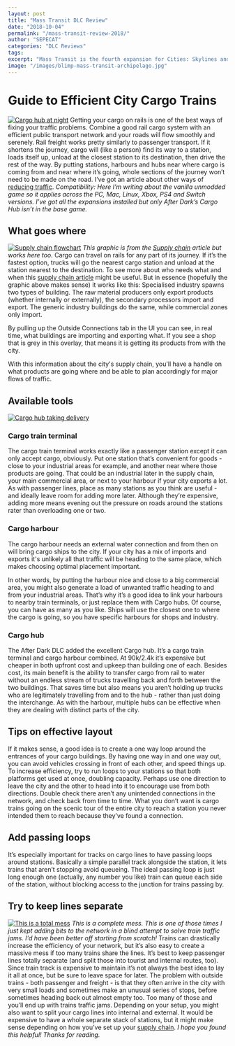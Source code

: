 ```yaml
---
layout: post
title: "Mass Transit DLC Review"
date: "2018-10-04"
permalink: "/mass-transit-review-2018/"
author: "SEPECAT"
categories: "DLC Reviews"
tags:
excerpt: "Mass Transit is the fourth expansion for Cities: Skylines and is often the one people recommend getting first. It’s pretty easy to see why." 
image: "/images/blimp-mass-transit-archipelago.jpg"
---
```


# Guide to Efficient City Cargo Trains

[![Cargo hub at night](https://www.lovecitiesskylines.com/wp-content/uploads/2018/10/cargo-hub-night.jpg)](https://www.lovecitiesskylines.com/wp-content/uploads/2018/10/cargo-hub-night.jpg)
Getting your cargo on rails is one of the best ways of fixing your traffic problems. Combine a good rail cargo system with an efficient public transport network and your roads will flow smoothly and serenely.
Rail freight works pretty similarly to passenger transport. If it shortens the journey, cargo will (like a person) find its way to a station, loads itself up, unload at the closest station to its destination, then drive the rest of the way.
By putting stations, harbours and hubs near where cargo is coming from and near where it’s going, whole sections of the journey won’t need to be made on the road. I’ve got an article about other ways of [reducing traffic](https://www.lovecitiesskylines.com/reduce-manage-traffic-cities-skylines/).
*Compatibility:* *Here I’m writing about the vanilla unmodded game so it applies across the PC, Mac, Linux, Xbox, PS4 and Switch versions. I’ve got all the expansions installed but only After Dark’s Cargo Hub isn’t in the base game.*
## What goes where


[![Supply chain flowchart](https://www.lovecitiesskylines.com/wp-content/uploads/2018/09/supply-chain-flowchart.jpg)](https://www.lovecitiesskylines.com/wp-content/uploads/2018/09/supply-chain-flowchart.jpg)
*This graphic is from the* [*Supply chain*](https://www.lovecitiesskylines.com/supply-chain-specialised-industry/) *article but works here too.*
Cargo can travel on rails for any part of its journey. If it’s the fastest option, trucks will go the nearest cargo station and unload at the station nearest to the destination.
To see more about who needs what and when this [supply chain article](https://www.lovecitiesskylines.com/supply-chain-specialised-industry/) might be useful. But in essence (hopefully the graphic above makes sense) it works like this:
Specialised industry spawns two types of building. The raw material producers only export products (whether internally or externally), the secondary processors import and export. The generic industry buildings do the same, while commercial zones only import.

By pulling up the Outside Connections tab in the UI you can see, in real time, what buildings are importing and exporting what. If you see a shop that is grey in this overlay, that means it is getting its products from with the city.

With this information about the city's supply chain, you'll have a handle on what products are going where and be able to plan accordingly for major flows of traffic.
## Available tools


[![Cargo hub taking delivery](https://www.lovecitiesskylines.com/wp-content/uploads/2018/10/cargo-hub-tractors.jpg)](https://www.lovecitiesskylines.com/wp-content/uploads/2018/10/cargo-hub-tractors.jpg)
### Cargo train terminal


The cargo train terminal works exactly like a passenger station except it can only accept cargo, obviously.
Put one station that’s convenient for goods - close to your industrial areas for example, and another near where those products are going. That could be an industrial later in the supply chain, your main commercial area, or next to your harbour if your city exports a lot.
As with passenger lines, place as many stations as you think are useful - and ideally leave room for adding more later.
Although they’re expensive, adding more means evening out the pressure on roads around the stations rater than overloading one or two.
### Cargo harbour


The cargo harbour needs an external water connection and from then on will bring cargo ships to the city. If your city has a mix of imports and exports it's unlikely all that traffic will be heading to the same place, which makes choosing optimal placement important.

In other words, by putting the harbour nice and close to a big commercial area, you might also generate a load of unwanted traffic heading to and from your industrial areas. That’s why it’s a good idea to link your harbours to nearby train terminals, or just replace them with Cargo hubs.
Of course, you can have as many as you like. Ships will use the closest one to where the cargo is going, so you have specific harbours for shops and industry.
### Cargo hub


The After Dark DLC added the excellent Cargo hub. It’s a cargo train terminal and cargo harbour combined. At 90k/2.4k it’s expensive but cheaper in both upfront cost and upkeep than building one of each.
Besides cost, its main benefit is the ability to transfer cargo from rail to water without an endless stream of trucks travelling back and forth between the two buildings. That saves time but also means you aren’t holding up trucks who are legitimately travelling from and to the hub - rather than just doing the interchange.
As with the harbour, multiple hubs can be effective when they are dealing with distinct parts of the city.
## Tips on effective layout


If it makes sense, a good idea is to create a one way loop around the entrances of your cargo buildings. By having one way in and one way out, you can avoid vehicles crossing in front of each other, and speed things up.
To increase efficiency, try to run loops to your stations so that both platforms get used at once, doubling capacity. Perhaps use one direction to leave the city and the other to head into it to encourage use from both directions.
Double check there aren’t any unintended connections in the network, and check back from time to time. What you don’t want is cargo trains going on the scenic tour of the entire city to reach a station you never intended them to reach because they’ve found a connection.
## Add passing loops


It’s especially important for tracks on cargo lines to have passing loops around stations. Basically a simple parallel track alongside the station, it lets trains that aren’t stopping avoid queueing.
The ideal passing loop is just long enough one (actually, any number you like) train can queue each side of the station, without blocking access to the junction for trains passing by. 
## Try to keep lines separate


[![This is a total mess](https://www.lovecitiesskylines.com/wp-content/uploads/2018/10/rail-line-mess.jpg)](https://www.lovecitiesskylines.com/wp-content/uploads/2018/10/rail-line-mess.jpg)
*This is a complete mess. This is one of those times I just kept adding bits to the network in a blind attempt to solve train traffic jams. I'd have been better off starting from scratch!*
Trains can drastically increase the efficiency of your network, but it’s also easy to create a massive mess if too many trains share the lines.
It’s best to keep passenger lines totally separate (and split those into tourist and internal routes, too). Since train track is expensive to maintain it’s not always the best idea to lay it all at once, but be sure to leave space for later.
The problem with outside trains - both passenger and freight - is that they often arrive in the city with very small loads and sometimes make an unusual series of stops, before sometimes heading back out almost empty too. Too many of those and you’ll end up with trains traffic jams.
Depending on your setup, you might also want to split your cargo lines into internal and external. It would be expensive to have a whole separate stack of stations, but it might make sense depending on how you’ve set up your [supply chain](https://www.lovecitiesskylines.com/supply-chain-specialised-industry/).
*I hope you found this helpful! Thanks for reading.*